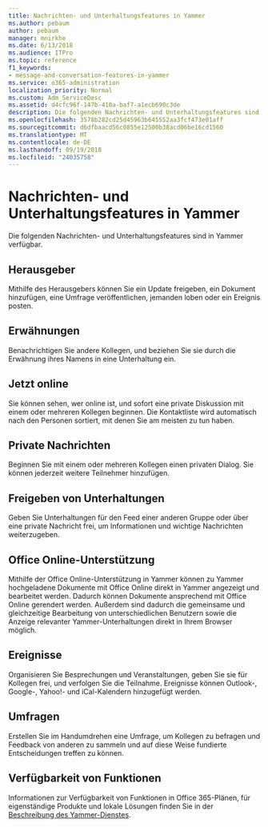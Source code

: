 ```yaml
---
title: Nachrichten- und Unterhaltungsfeatures in Yammer
ms.author: pebaum
author: pebaum
manager: mnirkhe
ms.date: 6/13/2018
ms.audience: ITPro
ms.topic: reference
f1_keywords:
- message-and-conversation-features-in-yammer
ms.service: o365-administration
localization_priority: Normal
ms.custom: Adm_ServiceDesc
ms.assetid: d4cfc96f-147b-410a-baf7-a1ecb690c3de
description: Die folgenden Nachrichten- und Unterhaltungsfeatures sind in Yammer verfügbar.
ms.openlocfilehash: 3578b282cd25d45963b645552aa3fcf473e01aff
ms.sourcegitcommit: d6dfbaacd56c0855e12500b38acd06be16cd1560
ms.translationtype: MT
ms.contentlocale: de-DE
ms.lasthandoff: 09/19/2018
ms.locfileid: "24035758"
---
```

# <a name="message-and-conversation-features-in-yammer"></a>Nachrichten- und Unterhaltungsfeatures in Yammer

Die folgenden Nachrichten- und Unterhaltungsfeatures sind in Yammer verfügbar.
  
## <a name="publisher"></a>Herausgeber
<a name="bkmk_Publisher"> </a>

Mithilfe des Herausgebers können Sie ein Update freigeben, ein Dokument hinzufügen, eine Umfrage veröffentlichen, jemanden loben oder ein Ereignis posten.
  
## <a name="mention"></a>Erwähnungen
<a name="bkmk_AtMention"> </a>

Benachrichtigen Sie andere Kollegen, und beziehen Sie sie durch die Erwähnung ihres Namens in eine Unterhaltung ein.
  
## <a name="online-now"></a>Jetzt online
<a name="bkmk_OnlineNow"> </a>

Sie können sehen, wer online ist, und sofort eine private Diskussion mit einem oder mehreren Kollegen beginnen. Die Kontaktliste wird automatisch nach den Personen sortiert, mit denen Sie am meisten zu tun haben.
  
## <a name="private-messages"></a>Private Nachrichten
<a name="bkmk_PrivateMessages"> </a>

Beginnen Sie mit einem oder mehreren Kollegen einen privaten Dialog. Sie können jederzeit weitere Teilnehmer hinzufügen.
  
## <a name="share-conversations"></a>Freigeben von Unterhaltungen
<a name="bkmk_ShareConversations"> </a>

Geben Sie Unterhaltungen für den Feed einer anderen Gruppe oder über eine private Nachricht frei, um Informationen und wichtige Nachrichten weiterzugeben.
  
## <a name="office-online-support"></a>Office Online-Unterstützung
<a name="bkmk_ShareConversations"> </a>

Mithilfe der Office Online-Unterstützung in Yammer können zu Yammer hochgeladene Dokumente mit Office Online direkt in Yammer angezeigt und bearbeitet werden. Dadurch können Dokumente ansprechend mit Office Online gerendert werden. Außerdem sind dadurch die gemeinsame und gleichzeitige Bearbeitung von unterschiedlichen Benutzern sowie die Anzeige relevanter Yammer-Unterhaltungen direkt in Ihrem Browser möglich.
  
## <a name="events"></a>Ereignisse
<a name="bkmk_Events"> </a>

Organisieren Sie Besprechungen und Veranstaltungen, geben Sie sie für Kollegen frei, und verfolgen Sie die Teilnahme. Ereignisse können Outlook-, Google-, Yahoo!- und iCal-Kalendern hinzugefügt werden.
  
## <a name="polls"></a>Umfragen
<a name="bkmk_Polls"> </a>

Erstellen Sie im Handumdrehen eine Umfrage, um Kollegen zu befragen und Feedback von anderen zu sammeln und auf diese Weise fundierte Entscheidungen treffen zu können.
  
## <a name="feature-availability"></a>Verfügbarkeit von Funktionen
<a name="bkmk_Polls"> </a>

Informationen zur Verfügbarkeit von Funktionen in Office 365-Plänen, für eigenständige Produkte und lokale Lösungen finden Sie in der [Beschreibung des Yammer-Dienstes](yammer-service-description.md).
  

